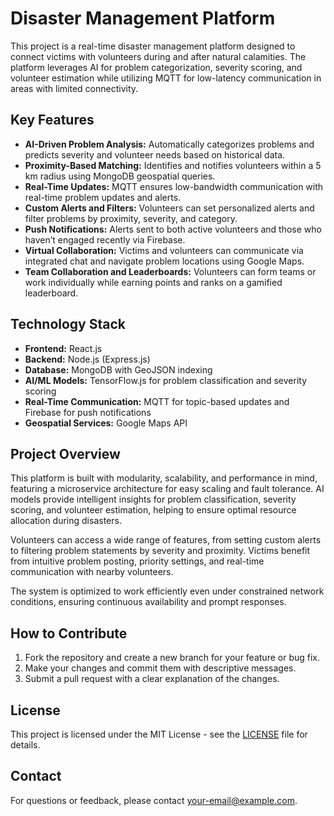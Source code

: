 # **Disaster Management Platform**

This project is a real-time disaster management platform designed to connect victims with volunteers during and after natural calamities. The platform leverages AI for problem categorization, severity scoring, and volunteer estimation while utilizing MQTT for low-latency communication in areas with limited connectivity.

## **Key Features**
- **AI-Driven Problem Analysis:** Automatically categorizes problems and predicts severity and volunteer needs based on historical data.
- **Proximity-Based Matching:** Identifies and notifies volunteers within a 5 km radius using MongoDB geospatial queries.
- **Real-Time Updates:** MQTT ensures low-bandwidth communication with real-time problem updates and alerts.
- **Custom Alerts and Filters:** Volunteers can set personalized alerts and filter problems by proximity, severity, and category.
- **Push Notifications:** Alerts sent to both active volunteers and those who haven’t engaged recently via Firebase.
- **Virtual Collaboration:** Victims and volunteers can communicate via integrated chat and navigate problem locations using Google Maps.
- **Team Collaboration and Leaderboards:** Volunteers can form teams or work individually while earning points and ranks on a gamified leaderboard.

## **Technology Stack**
- **Frontend:** React.js
- **Backend:** Node.js (Express.js)
- **Database:** MongoDB with GeoJSON indexing
- **AI/ML Models:** TensorFlow.js for problem classification and severity scoring
- **Real-Time Communication:** MQTT for topic-based updates and Firebase for push notifications
- **Geospatial Services:** Google Maps API

## **Project Overview**
This platform is built with modularity, scalability, and performance in mind, featuring a microservice architecture for easy scaling and fault tolerance. AI models provide intelligent insights for problem classification, severity scoring, and volunteer estimation, helping to ensure optimal resource allocation during disasters.

Volunteers can access a wide range of features, from setting custom alerts to filtering problem statements by severity and proximity. Victims benefit from intuitive problem posting, priority settings, and real-time communication with nearby volunteers.

The system is optimized to work efficiently even under constrained network conditions, ensuring continuous availability and prompt responses.

## **How to Contribute**
1. Fork the repository and create a new branch for your feature or bug fix.
2. Make your changes and commit them with descriptive messages.
3. Submit a pull request with a clear explanation of the changes.

## **License**
This project is licensed under the MIT License - see the [LICENSE](LICENSE) file for details.

## **Contact**
For questions or feedback, please contact [your-email@example.com](mailto:your-email@example.com).
